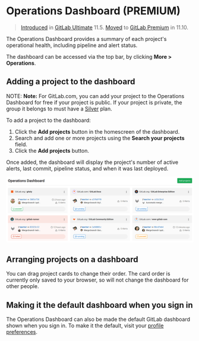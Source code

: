 # Operations Dashboard **(PREMIUM)**

> [Introduced](https://gitlab.com/gitlab-org/gitlab/issues/5781) in [GitLab Ultimate](https://about.gitlab.com/pricing/) 11.5. [Moved](https://gitlab.com/gitlab-org/gitlab/issues/9218) to [GitLab Premium](https://about.gitlab.com/pricing/) in 11.10.

The Operations Dashboard provides a summary of each project's operational health,
including pipeline and alert status.

The dashboard can be accessed via the top bar, by clicking **More > Operations**.

## Adding a project to the dashboard

NOTE: **Note:**
For GitLab.com, you can add your project to the Operations Dashboard for free if
your project is public. If your project is private, the group it belongs to must
have a [Silver](https://about.gitlab.com/pricing/) plan.

To add a project to the dashboard:

1. Click the **Add projects** button in the homescreen of the dashboard.
1. Search and add one or more projects using the **Search your projects** field.
1. Click the **Add projects** button.

Once added, the dashboard will display the project's number of active alerts,
last commit, pipeline status, and when it was last deployed.

![Operations Dashboard with projects](img/index_operations_dashboard_with_projects.png)

## Arranging projects on a dashboard

You can drag project cards to change their order. The card order is currently only saved to your browser, so will not change the dashboard for other people.

## Making it the default dashboard when you sign in

The Operations Dashboard can also be made the default GitLab dashboard shown when
you sign in. To make it the default, visit your [profile preferences](../profile/preferences.md).
